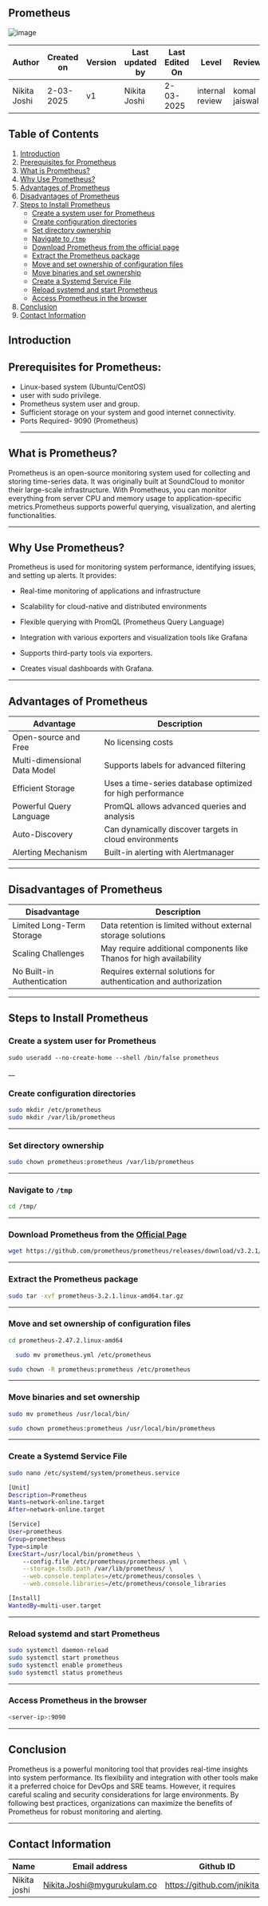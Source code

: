 ## **Prometheus**

![image](https://github.com/user-attachments/assets/0528d4d9-daad-4bfe-85ee-a07db00880ef)


| **Author** | **Created on** | **Version** | **Last updated by**|**Last Edited On**|**Level** |**Reviewer** |
|------------|---------------------------|-------------|----------------|-----|-------------|-------------|
| Nikita Joshi|  2-03-2025           | v1         | Nikita Joshi    |2-03-2025    |  internal review | komal jaiswal | 

## **Table of Contents**

1. [Introduction](#introduction)
2. [Prerequisites for Prometheus](#prerequisites-for-prometheus)
3. [What is Prometheus?](#what-is-prometheus)
4. [Why Use Prometheus?](#why-use-prometheus)
5. [Advantages of Prometheus](#advantages-of-prometheus)
6. [Disadvantages of Prometheus](#disadvantages-of-prometheus)
7. [Steps to Install Prometheus](#steps-to-install-prometheus)
   - [Create a system user for Prometheus](#create-a-system-user-for-prometheus)
   - [Create configuration directories](#create-configuration-directories)
   - [Set directory ownership](#set-directory-ownership)
   - [Navigate to `/tmp`](#navigate-to-tmp)
   - [Download Prometheus from the official page](#download-prometheus-from-the-official-page)
   - [Extract the Prometheus package](#extract-the-prometheus-package)
   - [Move and set ownership of configuration files](#move-and-set-ownership-of-configuration-files)
   - [Move binaries and set ownership](#move-binaries-and-set-ownership)
   - [Create a Systemd Service File](#create-a-systemd-service-file)
   - [Reload systemd and start Prometheus](#reload-systemd-and-start-prometheus)
   - [Access Prometheus in the browser](#access-prometheus-in-the-browser)
8. [Conclusion](#conclusion)
9. [Contact Information](#contact-information)

## **Introduction**

## **Prerequisites for Prometheus:**

- Linux-based system (Ubuntu/CentOS)
- user with sudo  privilege.
- Prometheus system user and group.
- Sufficient storage on your system and good internet connectivity.
- Ports Required- 9090 (Prometheus)
  ___
## **What is Prometheus?**

Prometheus is an open-source monitoring system used for collecting and storing time-series data. It was originally built at SoundCloud to monitor their large-scale infrastructure. 
With Prometheus, you can monitor everything from server CPU and memory usage to application-specific metrics.Prometheus supports powerful querying, visualization, and alerting functionalities.
___
## **Why Use Prometheus?**

Prometheus is used for monitoring system performance, identifying issues, and setting up alerts. It provides:

- Real-time monitoring of applications and infrastructure

- Scalability for cloud-native and distributed environments

- Flexible querying with PromQL (Prometheus Query Language)

- Integration with various exporters and visualization tools like Grafana
  
- Supports third-party tools via exporters.
- Creates visual dashboards with Grafana.

___




##  **Advantages of Prometheus**
| Advantage | Description |
|-----------|-------------|
| Open-source and Free | No licensing costs |
| Multi-dimensional Data Model | Supports labels for advanced filtering |
| Efficient Storage | Uses a time-series database optimized for high performance |
| Powerful Query Language | PromQL allows advanced queries and analysis |
| Auto-Discovery | Can dynamically discover targets in cloud environments |
| Alerting Mechanism | Built-in alerting with Alertmanager |


___

##  **Disadvantages of Prometheus**
| Disadvantage | Description |
|-------------|-------------|
| Limited Long-Term Storage | Data retention is limited without external storage solutions |
| Scaling Challenges | May require additional components like Thanos for high availability |
| No Built-in Authentication | Requires external solutions for authentication and authorization |

___




## **Steps to Install Prometheus**

### **Create a system user for Prometheus**
  ```
  sudo useradd --no-create-home --shell /bin/false prometheus
  ```
__
### **Create configuration directories**

  ``` bash
  sudo mkdir /etc/prometheus
  sudo mkdir /var/lib/prometheus
  ```
___
### **Set directory ownership**
  ``` bash
  sudo chown prometheus:prometheus /var/lib/prometheus
  ```
___
### **Navigate to `/tmp`**
  ``` bash
  cd /tmp/
  ```
___
### **Download Prometheus from the [Official Page](https://prometheus.io/download/#prometheus)**
  ``` bash
  wget https://github.com/prometheus/prometheus/releases/download/v3.2.1/prometheus-3.2.1.linux-amd64.tar.gz
 ```

___
###  **Extract the Prometheus package**
  ``` bash
  sudo tar -xvf prometheus-3.2.1.linux-amd64.tar.gz
  ```
___
###  **Move and set ownership of configuration files**

  ``` bash
  cd prometheus-2.47.2.linux-amd64
```
``` bash
  sudo mv prometheus.yml /etc/prometheus
```
``` bash  
sudo chown -R prometheus:prometheus /etc/prometheus
```
___
### **Move binaries and set ownership**

``` bash
sudo mv prometheus /usr/local/bin/
```
``` bash
sudo chown prometheus:prometheus /usr/local/bin/prometheus
```
___
### **Create a Systemd Service File**
``` bash
sudo nano /etc/systemd/system/prometheus.service
```

``` bash
[Unit]
Description=Prometheus
Wants=network-online.target
After=network-online.target

[Service]
User=prometheus
Group=prometheus
Type=simple
ExecStart=/usr/local/bin/prometheus \
    --config.file /etc/prometheus/prometheus.yml \
    --storage.tsdb.path /var/lib/prometheus/ \
    --web.console.templates=/etc/prometheus/consoles \
    --web.console.libraries=/etc/prometheus/console_libraries

[Install]
WantedBy=multi-user.target
```
___
### **Reload systemd and start Prometheus**
``` bash
sudo systemctl daemon-reload
sudo systemctl start prometheus
sudo systemctl enable prometheus
sudo systemctl status prometheus
```

___
### **Access Prometheus in the browser**
``` bash
<server-ip>:9090
```
___
## **Conclusion**

Prometheus is a powerful monitoring tool that provides real-time insights into system performance. Its flexibility and integration with other tools make it a preferred choice for DevOps and SRE teams. However, it requires careful scaling and security considerations for large environments.
By following best practices, organizations can maximize the benefits of Prometheus for robust monitoring and alerting.
___
## **Contact Information**

| **Name** | **Email address**            | **Github ID**
|----------|-------------------------------|-------------------|
| Nikita joshi    | Nikita.Joshi@mygurukulam.co    | https://github.com/jnikita19  |

